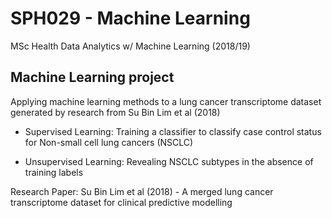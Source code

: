 # SPH029 - Machine Learning
MSc Health Data Analytics w/ Machine Learning (2018/19)

Machine Learning project
------------------------

Applying machine learning methods to a lung cancer transcriptome dataset generated by research from Su Bin Lim et al (2018)

- Supervised Learning: Training a classifier to classify case control status for Non-small cell lung cancers (NSCLC)

- Unsupervised Learning: Revealing NSCLC subtypes in the absence of training labels



Research Paper: Su Bin Lim et al (2018) - A merged lung cancer transcriptome dataset for clinical predictive modelling
